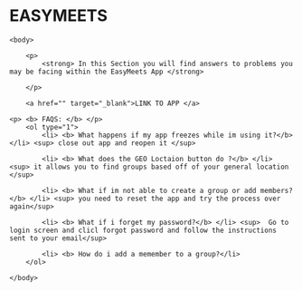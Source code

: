 # EASYMEETS


<html>
	<head>
		<title> <b> EASY MEETS FAQ  </b> </title>
	</head>

	<body>

		<p>
			<strong> In this Section you will find answers to problems you may be facing within the EasyMeets App </strong>

		</p>

		<a href="" target="_blank">LINK TO APP </a>

	<p> <b> FAQS: </b> </p>
		<ol type="1">
			<li> <b> What happens if my app freezes while im using it?</b> </li> <sup> close out app and reopen it </sup> 

			<li> <b> What does the GEO Loctaion button do ?</b> </li> <sup> it allows you to find groups based off of your general location </sup>

			<li> <b> What if im not able to create a group or add members?</b> </li> <sup> you need to reset the app and try the process over again</sup>

			<li> <b> What if i forget my password?</b> </li> <sup>  Go to login screen and clicl forgot password and follow the instructions sent to your email</sup>

			<li> <b> How do i add a memember to a group?</li> 
		</ol>

	</body>
</html>
